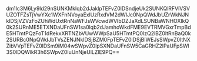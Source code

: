 dm1lc3M6Ly9ld29nSUNKMklqb2dJaklpTEFvZ0lDSndjeUk2SUNKQlRFVlVSVUZOTFZsTjVwYXc1WXFnNVoyaExlUzRxdVM2dWlJc0NpQWdJbUZrWkNJNklDSjVZVzFoZUhWdUxtRnNaWFJsWVcwdWVIbDZJaXdLSUNBaWNHOXlkQ0k2SURnME5ETXNDaUFnSW1sa0lqb2dJamhoWkdFME9EVTRMVGxrTmpBdE5HTmtPQzFoT1dRekxXRTNZbVUwWWpSaU5HTmtPQ0lzQ2lBZ0ltRnBaQ0k2SURBc0NpQWdJbTVsZENJNklDSjBZM0FpTEFvZ0lDSjBlWEJsSWpvZ0ltNXZibVVpTEFvZ0lDSm9iM04wSWpvZ0lpSXNDaUFnSW5CaGRHZ2lPaUFpSWl3S0lDQWlkR3h6SWpvZ0luUnNjeUlLZlE9PQ==
